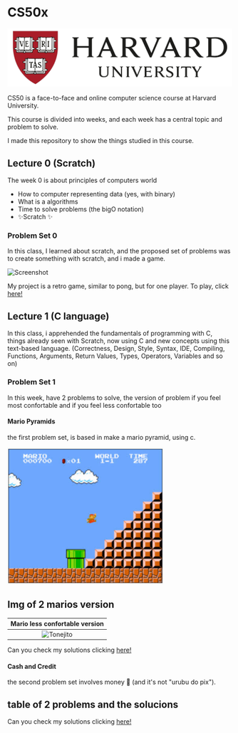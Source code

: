 # CS50x

<img src="https://github.com/jotavev/cs50x/blob/master/assets/Harvard_University_logo.jpg" alt="Harvard Logo" width="700"/>

CS50 is a face-to-face and online computer science course at Harvard University.  

This course is divided into weeks, and each week has a central topic and problem to solve.  

I made this repository to show the things studied in this course.  

## Lecture 0 (Scratch)

The week 0 is about principles of computers world 
- How to computer representing data (yes, with binary) 
- What is a algorithms 
- Time to solve problems (the bigO notation)
- ✨Scratch ✨

### Problem Set 0

In this class, I learned about scratch, and the proposed set of problems was to create something with scratch, and i made a game.

<img src="https://github.com/jotavev/cs50x/blob/master/assets/1pong_demo.gif" alt="Screenshot" width="350" />

My project is a retro game, similar to pong, but for one player. To play, click [here!](https://scratch.mit.edu/projects/778158229/)

## Lecture 1 (C language)

In this class, i apprehended the fundamentals of programming with C, things already seen with Scratch, now using C and new concepts using this text-based language. (Correctness, Design, Style, Syntax, IDE, Compiling, Functions, Arguments, Return Values, Types, Operators, Variables and so on)

### Problem Set 1

In this week, have 2 problems to solve, the version of problem if you feel most confortable and if you feel less confortable too

#### Mario Pyramids 

the first problem set, is based in make a mario pyramid, using c.  

<img src="https://github.com/jotavev/cs50x/blob/master/assets/mario1.jpeg" width="350" />

## Img of 2 marios version

| Mario less confortable version        |
|:-------------------------------------:|
| ![](https://goo.gl/1R3T6h "Tonejito") |



Can you check my solutions clicking [here!](https://scratch.mit.edu/projects/778158229/)

#### Cash and Credit

the second problem set involves money 🤑 (and it's not "urubu do pix").

## table of 2 problems and the solucions

Can you check my solutions clicking [here!](https://scratch.mit.edu/projects/778158229/)
